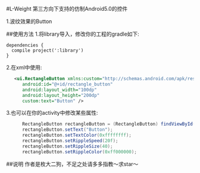 #L-Weight
  第三方向下支持的仿制Android5.0的控件
  
  1.波纹效果的Button

##使用方法
  1.将library导入，修改你的工程的gradle如下:
  
    dependencies {
      compile project(':library')
    }
  
  2.在xml中使用:
  ```xml
     <ui.RectangleButton xmlns:custom="http://schemas.android.com/apk/res-auto"
        android:id="@+id/rectangle_button"
        android:layout_width="100dp"
        android:layout_height="200dp"
        custom:text="Button" />
  ```      
  3.也可以在你的activity中修改某些属性:
  ```java
        RectangleButton rectangleButton = (RectangleButton) findViewById(R.id.rectangle_button);
        rectangleButton.setText("Button");
        rectangleButton.setTextColor(0xffffffff);
        rectangleButton.setRippleSpeed(20f);
        rectangleButton.setRippleSize(40);
        rectangleButton.setRippleColor(0xff000000);
  ```
##说明
  作者是枚大二狗，不足之处请多多指教～求star～
